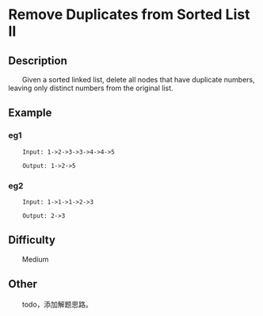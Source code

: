 # Remove Duplicates from Sorted List II

## Description

&emsp;&emsp;Given a sorted linked list, delete all nodes that have duplicate numbers, leaving only distinct numbers 
from the original list.
            
## Example

### eg1

```
    Input: 1->2->3->3->4->4->5
    
    Output: 1->2->5
```

### eg2

```
    Input: 1->1->1->2->3
    
    Output: 2->3
```

## Difficulty

&emsp;&emsp;Medium

## Other

&emsp;&emsp;todo，添加解题思路。